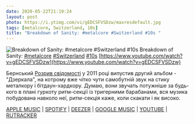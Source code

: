 ```yaml
---
date: 2020-05-22T21:19:24
layout: post
photo: https://i.ytimg.com/vi/gEDCSFVSDzw/maxresdefault.jpg
tags: [metalcore, Switzerland, 10s]
title: "Breakdown of Sanity: #metalcore #Switzerland #10s "
---
```

![Breakdown of Sanity: #metalcore #Switzerland #10s ](https://i.ytimg.com/vi/gEDCSFVSDzw/maxresdefault.jpg)
Breakdown of Sanity: [#metalcore](/tags/#metalcore) [#Switzerland](/tags/#Switzerland) [#10s](/tags/#10s) [https://www.youtube.com/watch?v=gEDCSFVSDzw](https://www.youtube.com/watch?v=gEDCSFVSDzw)

Бернський [Розрив свідомості](/2020-02-22-breakdown-of-sanity--metalcore-switzerland-00s) у 2011 році випустив другий альбом - &quot;Дзеркала&quot;, на котрому вже чітко чути самобутній звук на стику металкору і бітдаун-хардкору. Думаю, вони звучать потужніше за будь-кого в плані гуркоту ритм-секції із тригерними барабанами, вся музика побудована навколо неї, ритм-секція каже, коли скакати і як високо.

[APPLE MUSIC](https://music.apple.com/ru/album/mirrors/430864314) \| [SPOTIFY](https://open.spotify.com/album/0x6xvCOPXyNJi9zmdElFYH) \| [DEEZER](https://www.deezer.com/album/2254811?utm_source=deezer&amp;utm_content=album-2254811&amp;utm_term=1601611822_1590171491&amp;utm_medium=web) \| [GOOGLE MUSIC](https://play.google.com/music/m/Bw4bwxouchmc3gaaybegbaa3dui?t=Mirrors_-_Breakdown_of_Sanity) \| [YOUTUBE](https://www.youtube.com/playlist?list=OLAK5uy_mUhWlHbvb0rUb23l-495nhk_Xma8ZX3NM) \| [RUTRACKER](https://rutracker.org/forum/viewtopic.php?t=3888728)